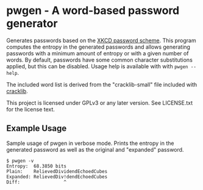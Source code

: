 # pwgen - A word-based password generator

Generates passwords based on
the [XKCD password scheme](https://xkcd.com/936/). This program
computes the entropy in the generated passwords and allows generating
passwords with a minimum amount of entropy or with a given number of
words. By default, passwords have some common character substitutions
applied, but this can be disabled. Usage help is available with with
`pwgen --help`.

The included word list is derived from the "cracklib-small" file
included with [cracklib](https://github.com/cracklib/cracklib).

This project is licensed under GPLv3 or any later version. See
LICENSE.txt for the license text.

## Example Usage
Sample usage of pwgen in verbose mode. Prints the entropy in the
generated password as well as the original and "expanded" password.
```
$ pwgen -v
Entropy:  68.3850 bits
Plain:    RelievedDividendEchoedCubes
Expanded: RelievedDiv!dendEchoedCubes
Diff:                ^
```
